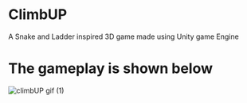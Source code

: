 # ClimbUP
 A Snake and Ladder inspired 3D game made using Unity game Engine 
# The gameplay is shown below 
![climbUP gif (1)](https://github.com/CodeSmith7/ClimbUP/assets/138781677/525810d7-0aba-420c-9f73-567338d753f0)

